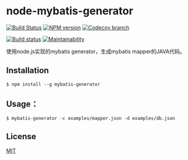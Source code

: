 # node-mybatis-generator
  [![Build Status][travis-image]][travis-url]
  [![NPM version][npm-image]][npm-url]
  [![Codecov branch][codecov-image]][codecov-url]

  [![Build status](https://ci.appveyor.com/api/projects/status/c9s2acyo218wjq52?svg=true)](https://ci.appveyor.com/project/liuwill/node-mybatis-generator)
  [![Maintainability](https://api.codeclimate.com/v1/badges/4dfc2e5a3e34ef0dc493/maintainability)](https://codeclimate.com/github/liuwill/node-mybatis-generator/maintainability)

使用node.js实现的mybatis generator，生成mybatis mapper的JAVA代码。

## Installation

```shell
$ npm install --g mybatis-generator
```

## Usage：

```shell
$ mybatis-generator -c examples/mapper.json -d examples/db.json
```

## License

  [MIT](./LICENSE)

[npm-image]: https://img.shields.io/npm/v/mybatis-generator.svg?style=flat-square
[npm-url]: https://npmjs.org/package/mybatis-generator
[travis-image]: https://img.shields.io/travis/liuwill/node-mybatis-generator/master.svg?style=flat-square
[travis-url]: https://travis-ci.org/liuwill/node-mybatis-generator
[quality-image]: https://img.shields.io/codeclimate/github/liuwill/node-mybatis-generator.svg?style=flat-square
[quality-url]: https://codeclimate.com/github/liuwill/node-mybatis-generator
[appveyor-image]: https://img.shields.io/appveyor/ci/liuwill/node-mybatis-generator/master.svg?style=flat-square
[appveyor-url]: https://ci.appveyor.com/project/liuwill/node-mybatis-generator
[codecov-image]: https://img.shields.io/codecov/c/github/liuwill/node-mybatis-generator.svg?style=flat-square
[codecov-url]: https://codecov.io/gh/liuwill/node-mybatis-generator
